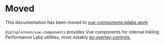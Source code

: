 # Moved

This documentation has been moved to [vue-components.iplabs.work](https://vue-components.iplabs.work/)

`@iplsplatoon/vue-components` provides Vue components for internal Inkling Performance Labs utilities, most notably [ipl-overlay-controls.](https://github.com/inkfarer/ipl-overlay-controls)
